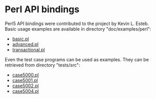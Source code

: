 # Perl API bindings
Perl5 API bindings were contributed to the project by Kevin L. Esteb.     
Basic usage examples are available in directory "doc/examples/perl":

* [basic.pl](https://github.com/tiian/flom/blob/master/doc/examples/perl/basic.pl)
* [advanced.pl](https://github.com/tiian/flom/blob/master/doc/examples/perl/advanced.pl)
* [transactional.pl](https://github.com/tiian/flom/blob/master/doc/examples/perl/transactional.pl)

Even the test case programs can be used as examples. They can be retrieved from directory "tests/src":

* [case5000.pl](https://github.com/tiian/flom/blob/master/tests/src/case5000.pl)
* [case5001.pl](https://github.com/tiian/flom/blob/master/tests/src/case5001.pl)
* [case5002.pl](https://github.com/tiian/flom/blob/master/tests/src/case5002.pl)
* [case5004.pl](https://github.com/tiian/flom/blob/master/tests/src/case5004.pl)
